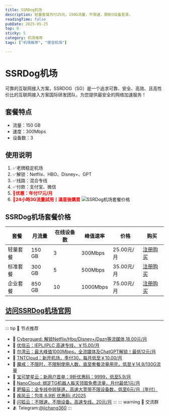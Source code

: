 ```yaml
---
title: SSRDog机场
description: 轻量套餐月付25元，150G流量，不限速，限制3设备登录。
readingTime: false
pubDate: 2025-05-25
top: 0
sticky: 5
category: 机场推荐
tags: ["机场推荐", "便宜机场"]

---
```

# SSRDog机场
可靠的互联网接入方案，SSRDOG（SG）是一个追求可靠、安全、高效、且高性价比的互联网接入方案国际研发团队，为您提供最安全的网络加速服务！
## 套餐特点
- 流量：150 GB
- 速度：300Mbps
- 设备数：3
## 使用说明
1. ✅老牌稳定机场
2. ✅解锁：Netflix、HBO、Disney+、GPT
3. ✅线路：混合专线
4. ✅付款：支付宝、微信
5. **<span style="color: red;">💛优惠：年付17元/月</span>**
6. **<span style="color: red;">💛24小時3G流量試用丨滿意後購買</span>**
![SSRDog机场套餐价格](/assets/ssrdog.webp "SSRDog机场套餐价格")
## SSRDog机场套餐价格
| 套餐 | 月流量 | 在线设备数 | 峰值速率 | 价格 | 购买 |
| --- | --- | --- | --- | --- | --- |
| 轻量套餐 | 150 GB | 3 | 300Mbps | 25.00元/月 | [注册购买](https://st1.hosbb.com/#/register?code=WM55GuJt) |
| 标准套餐 | 300 GB | 5 | 500Mbps | 35.00元/月 | [注册购买](https://st1.hosbb.com/#/register?code=WM55GuJt) |
| 企业套餐 | 850 GB | 10 | 1000Mbps | 75.00元/月 |  [注册购买](https://st1.hosbb.com/#/register?code=WM55GuJt) |
[访问SSRDog机场官网](https://st1.hosbb.com/#/register?code=WM55GuJt)
---------
---------
::: tip 🎉 节点推荐
- 🚀 [Cyberguard: 解锁Netflix/Hbo/Disney+/Dazn等流媒体,18.00元/月](https://www.cyberguard.best/#/register?code=XsreC0T5)<br>
- 🚀 [优信云：IEPL/IPLC 高速专线，￥15.00/月](https://www.优信云.com/#/register?code=JRtE5uIV)<br>
- 🚀 [尔湾云：最大峰值1000Mbps，全流媒体及ChatGPT解锁！最低12元/月](https://erwan6.net/auth/register?code=BoObCd)<br>
- 🚀 [TNTCloud：新开机场，季付30，每月低至￥10.00/月](https://haibing822.tntvipaff.cc/#/register?code=GtjJVgml)<br>
- 🚀 [魔戒：不限时，不限制使用人数，直至套餐流量用完，低至￥14.9/130G流量](https://mojie.app/#/register?code=sSdtPtLo)<br>
- 🚀 [宝可梦星云：新用户首单：9折优惠码：9999，低至5.9/月 ](https://love.521pokemon.com/register?code=56ERkkxp)<br>
- 🚀 [NanoCloud: 绑定TG机器人每天领取免费流量，月付最低1元/月](https://edu.uodoo.bid/auth/register?code=JMiOQDHf)<br>
- 🚀 [肥猫云：全专线中转隧道，高速大宽带不限设备数，低至6元/月（年付）](https://fchb1188.fcvipaff.cc/register?aff=X1vZd2wf)<br>
- 🚀 [疾风云：包年 6.9折 优惠码: jf2025](https://homes.tr25.cn?code=ReCm)<br>
- 🚀 [闪狐云：不限速，不限设备。高速专线。20元/月](https://inv02.ffaff.cc/register?aff=WQApz2pv)
:::
::: warning  💬 交流群
- 🫂 Telegram:[@jichang360](https://t.me/jichang360)
:::
